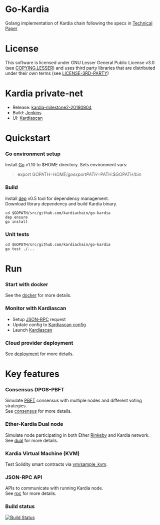 # Go-Kardia

Golang implementation of Kardia chain following the specs in [Technical Paper](http://dl.kardiachain.io/paper.pdf)

# License
This software is licensed under GNU Lesser General Public License v3.0 (see [COPYING.LESSER](https://github.com/kardiachain/go-kardia/tree/master/COPYING.LESSER))
  and uses third party libraries that are distributed under their own terms (see [LICENSE-3RD-PARTY](https://github.com/kardiachain/go-kardia/tree/master/LICENSE-3RD-PARTY.txt))

# Kardia private-net
- Release: [kardia-milestone2-20180904](https://github.com/kardiachain/go-kardia/releases/tag/kardia-milestone2-20180904)
- Build: [Jenkins](http://35.185.187.119:8080/job/go-kardia/)
- UI: [Kardiascan](http://scan.kardiachain.io/)

# Quickstart
### Go environment setup
Install [Go](https://golang.org/doc/install) v1.10 to $HOME directory. Sets environment vars:  
> export GOPATH=$HOME/go  
> export PATH=$PATH:$GOPATH/bin

### Build
Install [dep](https://github.com/golang/dep) v0.5 tool for dependency management.  
Download library dependency and build Kardia binary.
```
cd $GOPATH/src/github.com/kardiachain/go-kardia
dep ensure
go install
```

### Unit tests
```
cd $GOPATH/src/github.com/kardiachain/go-kardia
go test ./...
```
# Run
### Start with docker
See the [docker](https://github.com/kardiachain/go-kardia/tree/master/docker) for more details.

### Monitor with Kardiascan
- Setup [JSON-RPC](https://github.com/kardiachain/go-kardia/tree/master/rpc) request
- Update config to [Kardiascan config ](https://github.com/kardiachain/KardiaScan#update-node-config)
- Launch [Kardiascan](https://github.com/kardiachain/KardiaScan#run-development-mode)

### Cloud provider deployment
See [deployment](https://github.com/kardiachain/go-kardia/tree/master/deployment) for more details.

# Key features
### Consensus DPOS-PBFT
Simulate [PBFT](http://pmg.csail.mit.edu/papers/osdi99.pdf) consensus with multiple nodes and different voting strategies.  
See [consensus](https://github.com/kardiachain/go-kardia/tree/master/consensus) for more details.

### Ether-Kardia Dual node
Simulate node participating in both Ether [Rinkeby](https://www.rinkeby.io/#stats) and Kardia network.  
See [dual](https://github.com/kardiachain/go-kardia/tree/master/dual) for more details.

### Kardia Virtual Machine (KVM)
Test Solidity smart contracts via [vm/sample_kvm](https://github.com/kardiachain/go-kardia/tree/master/vm/sample_kvm).

### JSON-RPC API
APIs to communicate with running Kardia node.  
See [rpc](https://github.com/kardiachain/go-kardia/tree/master/rpc) for more details.

### Build status 
[![Build Status](http://ci.kardiachain.io:8080/job/go-kardia/badge/icon)](http://ci.kardiachain.io:8080/job/go-kardia/)
